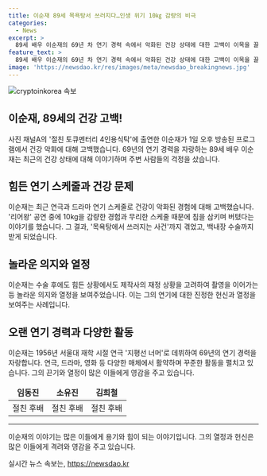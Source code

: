 ```yaml
---
title: 이순재 89세 목욕탕서 쓰러지다…인생 위기 10㎏ 감량의 비극
categories:
  - News
excerpt: >
  89세 배우 이순재의 69년 차 연기 경력 속에서 악화된 건강 상태에 대한 고백이 이목을 끌었다. 이순재는 스케줄로 인해 건강이 악화되었고, 극도의 힘든 상황에서도 일을 이어나갔다고 밝혔다. 6개월 이상 강행한 촬영으로 인해 백내장 수술까지 받은 이순재는 11월에는 입원하기도 했다. 이처럼 끈질긴 연기로 많은 작품을 선보인 대배우의 이야기가 주목받고 있다.
feature_text: >
  89세 배우 이순재의 69년 차 연기 경력 속에서 악화된 건강 상태에 대한 고백이 이목을 끌었다. 이순재는 스케줄로 인해 건강이 악화되었고, 극도의 힘든 상황에서도 일을 이어나갔다고 밝혔다. 6개월 이상 강행한 촬영으로 인해 백내장 수술까지 받은 이순재는 11월에는 입원하기도 했다. 이처럼 끈질긴 연기로 많은 작품을 선보인 대배우의 이야기가 주목받고 있다.
image: 'https://newsdao.kr/res/images/meta/newsdao_breakingnews.jpg'
---
```


<p><img src="https://newsdao.kr/res/images/meta/newsdao_breakingnews.jpg" alt="cryptoinkorea 속보" /></p>

<h2 data-ke-size="size26">이순재, 89세의 건강 고백!</h2>

<p data-ke-size="size16">사진 채널A의 '절친 토큐멘터리 4인용식탁'에 출연한 이순재가 1일 오후 방송된 프로그램에서 건강 악화에 대해 고백했습니다. 69년의 연기 경력을 자랑하는 89세 배우 이순재는 최근의 건강 상태에 대해 이야기하며 주변 사람들의 걱정을 샀습니다. </p>

<h2 data-ke-size="size26">힘든 연기 스케줄과 건강 문제</h2>

<p data-ke-size="size16">이순재는 최근 연극과 드라마 연기 스케줄로 건강이 악화된 경험에 대해 고백했습니다. '리어왕' 공연 중에 10kg을 감량한 경험과 무리한 스케줄 때문에 침을 삼키며 버텼다는 이야기를 했습니다. 그 결과, '목욕탕에서 쓰러지는 사건'까지 겪었고, 백내장 수술까지 받게 되었습니다. </p>

<h2 data-ke-size="size26">놀라운 의지와 열정</h2>

<p data-ke-size="size16">이순재는 수술 후에도 힘든 상황에서도 제작사의 재정 상황을 고려하여 촬영을 이어가는 등 놀라운 의지와 열정을 보여주었습니다. 이는 그의 연기에 대한 진정한 헌신과 열정을 보여주는 사례입니다. </p>

<h2 data-ke-size="size26">오랜 연기 경력과 다양한 활동</h2>

<p data-ke-size="size16">이순재는 1956년 서울대 재학 시절 연극 '지평선 너머'로 데뷔하여 69년의 연기 경력을 자랑합니다. 연극, 드라마, 영화 등 다양한 매체에서 활약하며 꾸준한 활동을 펼치고 있습니다. 그의 끈기와 열정이 많은 이들에게 영감을 주고 있습니다. </p>

<table>
<thead>
<tr>
<td style="text-align: center;"><b>임동진</b></td>
<td style="text-align: center;"><b>소유진</b></td>
<td style="text-align: center;"><b>김희철</b></td>
</tr>
</thead>
<tbody>
<tr>
<td style="text-align: center;">절친 후배</td>
<td style="text-align: center;">절친 후배</td>
<td style="text-align: center;">절친 후배</td>
</tr>
</tbody>
</table>

<hr>

<p data-ke-size="size16">이순재의 이야기는 많은 이들에게 용기와 힘이 되는 이야기입니다. 그의 열정과 헌신은 많은 이들에게 격려와 영감을 주고 있습니다. </p>
실시간 뉴스 속보는, <a href="https://newsdao.kr" rel="dofollow">https://newsdao.kr</a>


